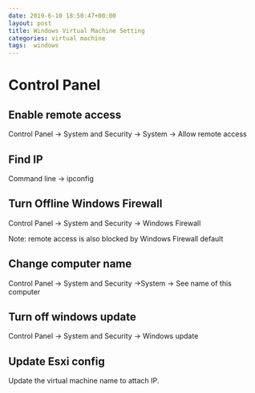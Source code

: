 ```yaml
---
date: 2019-6-10 18:50:47+00:00
layout: post
title: Windows Virtual Machine Setting
categories: virtual machine
tags:  windows 
---
```


# Control Panel

## Enable remote access
Control Panel -> System and Security -> System -> Allow remote access

## Find IP

Command line -> ipconfig
## Turn Offline Windows Firewall

Control Panel -> System and Security -> Windows Firewall

Note: remote access is also blocked by Windows Firewall default

## Change computer name
Control Panel -> System and Security ->System -> See name of this computer

## Turn off windows update
Control Panel -> System and Security -> Windows update

## Update Esxi config

Update the virtual machine name to attach IP.